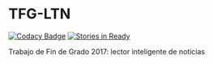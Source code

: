 # TFG-LTN
[![Codacy Badge](https://api.codacy.com/project/badge/Grade/699f99831bef456cabe256133876a03d)](https://www.codacy.com/app/andjimrio/LTN?utm_source=github.com&utm_medium=referral&utm_content=andjimrio/LTN&utm_campaign=badger)
[![Stories in Ready](https://badge.waffle.io/andjimrio/LTN.svg?label=ready&title=Ready)](http://waffle.io/andjimrio/LTN)

Trabajo de Fin de Grado 2017: lector inteligente de noticias
